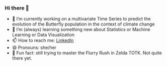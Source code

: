 ### Hi there 👋

- 🔭 I’m currently working on a multivariate Time Series to predict the evolution of the Butterfly population in the context of climate change
- 🌱 I’m (always) learning something new about Statistics or Machine Learning or Data Visualization
- 📫 How to reach me: [LinkedIn](https://www.linkedin.com/in/chloe-m-cousin/)
- 😄 Pronouns: she/her
- 🎈 Fun fact: still trying to master the Flurry Rush in Zelda TOTK. Not quite there yet.
